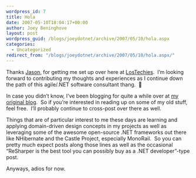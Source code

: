 ```yaml
---
wordpress_id: 7
title: Hola
date: 2007-05-10T18:04:17+00:00
author: Joey Beninghove
layout: post
wordpress_guid: /blogs/joeydotnet/archive/2007/05/10/hola.aspx
categories:
  - Uncategorized
redirect_from: "/blogs/joeydotnet/archive/2007/05/10/hola.aspx/"
---
```

Thanks [Jason](https://lostechies.com/blogs/jason_meridth/default.aspx), for getting me set up over here at [LosTechies](https://lostechies.com/).&nbsp; I&#8217;m looking forward to contributing my thoughts and experiences as I continue down the path of this agile/.NET software consultant thang.&nbsp; 🙂

In case you didn&#8217;t know, I&#8217;ve been blogging for quite a while over at [my original blog](http://joeydotnet.com/blog).&nbsp; So if you&#8217;re interested in reading up on some of my old stuff, feel free.&nbsp; I&#8217;ll probably continue to cross-post over there as well.&nbsp; 

Things that are of particular interest to me these days are learning and applying domain-driven design concepts in my projects as well as leveraging some of the awesome open-source .NET frameworks out there like NHibernate and the Castle Project, especially MonoRail.&nbsp; So you can pretty much expect posts along those lines as well as the occasional &#8220;ReSharper is the best tool you can possibly buy as a .NET developer&#8221;-type post.

Anyways, adios for now.